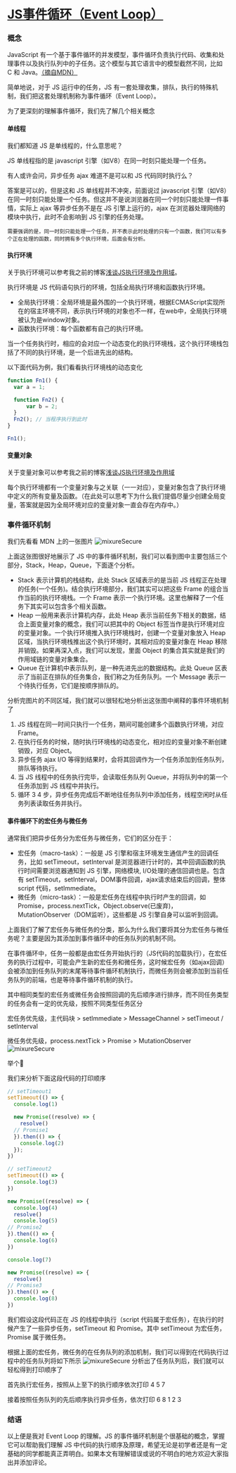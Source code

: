 # [JS事件循环（Event Loop）](https://www.cnblogs.com/formercoding/p/12906640.html)

### 概念

JavaScript 有一个基于事件循环的并发模型，事件循环负责执行代码、收集和处理事件以及执行队列中的子任务。这个模型与其它语言中的模型截然不同，比如 C 和 Java。[（摘自MDN）](https://developer.mozilla.org/zh-CN/docs/Web/JavaScript/EventLoop)

简单地说，对于 JS 运行中的任务，JS 有一套处理收集，排队，执行的特殊机制，我们把这套处理机制称为事件循环（Event Loop）。

为了更深刻的理解事件循环，我们先了解几个相关概念

#### 单线程

我们都知道 JS 是单线程的，什么意思呢？

JS 单线程指的是 javascript 引擎（如V8）在同一时刻只能处理一个任务。

有人或许会问，异步任务 ajax 难道不是可以和 JS 代码同时执行么？

答案是可以的，但是这和 JS 单线程并不冲突，前面说过 javascript 引擎（如V8）在同一时刻只能处理一个任务。但这并不是说浏览器在同一个时刻只能处理一件事情，实际上 ajax 等异步任务不是在 JS 引擎上运行的，ajax 在浏览器处理网络的模块中执行，此时不会影响到 JS 引擎的任务处理。

```
需要强调的是，同一时刻只能处理一个任务，并不表示此时处理的只有一个函数，我们可以有多个正在处理的函数，同时拥有多个执行环境，后面会有分析。
```

#### 执行环境

关于执行环境可以参考我之前的博客[浅谈JS执行环境及作用域](https://www.cnblogs.com/formercoding/p/5881304.html)。

执行环境是 JS 代码语句执行的环境，包括全局执行环境和函数执行环境。

- 全局执行环境：全局环境是最外围的一个执行环境，根据ECMAScript实现所在的宿主环境不同，表示执行环境的对象也不一样，在web中，全局执行环境被认为是window对象。
- 函数执行环境：每个函数都有自己的执行环境。

当一个任务执行时，相应的会对应一个动态变化的执行环境栈，这个执行环境栈包括了不同的执行环境，是一个后进先出的结构。

以下面代码为例，我们看看执行环境栈的动态变化

```js
function Fn1() {
  var a = 1;

  function Fn2() {
      var b = 2;
  }
  Fn2(); // 当程序执行到此时
}

Fn1();
```

#### 变量对象

关于变量对象可以参考我之前的博客[浅谈JS执行环境及作用域](https://www.cnblogs.com/formercoding/p/5881304.html)

每个执行环境都有一个变量对象与之关联（一一对应），变量对象包含了执行环境中定义的所有变量及函数。（在此处可以思考下为什么我们提倡尽量少创建全局变量，答案就是因为全局环境对应的变量对象一直会存在内存中。）

### 事件循环机制

我们先看看 MDN 上的一张图片
<img :src="$withBase('/images/Browser/jsEventLoop.assets/1027993-20200517201444501-1827901668.png')" alt="mixureSecure">

上面这张图很好地展示了 JS 中的事件循环机制，我们可以看到图中主要包括三个部分，Stack，Heap，Queue，下面逐个分析。

- Stack 表示计算机的栈结构，此处 Stack 区域表示的是当前 JS 线程正在处理的任务(一个任务)。结合执行环境部分，我们其实可以把这些 Frame 的组合当作当前的执行环境栈。一个 Frame 表示一个执行环境。这里也解释了一个任务下其实可以包含多个相关函数。
- Heap 一般用来表示计算机内存，此处 Heap 表示当前任务下相关的数据，结合上面变量对象的概念，我们可以把其中的 Object 标签当作是执行环境对应的变量对象。一个执行环境推入执行环境栈时，创建一个变量对象放入 Heap 区域，当执行环境栈推出这个执行环境时，其相对应的变量对象在 Heap 移除并销毁。如果再深入点，我们可以发现，里面 Object 的集合其实就是我们的作用域链的变量对象集合。
- Queue 在计算机中表示队列，是一种先进先出的数据结构。此处 Queue 区表示了当前正在排队的任务集合，我们称之为任务队列。一个 Message 表示一个待执行任务，它们是按顺序排队的。

分析完图片的不同区域，我们就可以很轻松地分析出这张图中阐释的事件环境机制了

1. JS 线程在同一时间只执行一个任务，期间可能创建多个函数执行环境，对应 Frame。
2. 在执行任务的时候，随时执行环境栈的动态变化，相对应的变量对象不断创建销毁，对应 Object。
3. 异步任务 ajax I/O 等得到结果时，会将其回调作为一个任务添加到任务队列，排队等待执行。
4. 当 JS 线程中的任务执行完毕，会读取任务队列 Queue，并将队列中的第一个任务添加到 JS 线程中并执行。
5. 循环 3 4 步，异步任务完成后不断地往任务队列中添加任务，线程空闲时从任务列表读取任务并执行。

#### 事件循环下的宏任务与微任务

通常我们把异步任务分为宏任务与微任务，它们的区分在于：

- 宏任务（macro-task）：一般是 JS 引擎和宿主环境发生通信产生的回调任务，比如 setTimeout，setInterval 是浏览器进行计时的，其中回调函数的执行时间需要浏览器通知到 JS 引擎，网络模块, I/O处理的通信回调也是。包含有 setTimeout，setInterval，DOM事件回调，ajax请求结束后的回调，整体 script 代码，setImmediate。
- 微任务（micro-task）：一般是宏任务在线程中执行时产生的回调，如 Promise，process.nextTick，Object.observe(已废弃)， MutationObserver（DOM监听），这些都是 JS 引擎自身可以监听到回调。

上面我们了解了宏任务与微任务的分类，那么为什么我们要将其分为宏任务与微任务呢？主要是因为其添加到事件循环中的任务队列的机制不同。

在事件循环中，任务一般都是由宏任务开始执行的（JS代码的加载执行），在宏任务的执行过程中，可能会产生新的宏任务和微任务，这时候宏任务（如ajax回调）会被添加到任务队列的末尾等待事件循环机制执行，而微任务则会被添加到当前任务队列的前端，也是等待事件循环机制的执行。

其中相同类型的宏任务或微任务会按照回调的先后顺序进行排序，而不同任务类型的任务会有一定的优先级，按照不同类型任务区分

宏任务优先级，主代码块 > setImmediate > MessageChannel > setTimeout / setInterval

微任务优先级，process.nextTick > Promise > MutationObserver
<img :src="$withBase('/images/Browser/jsEventLoop.assets/1027993-20200517201508564-925237420.png')" alt="mixureSecure">

举个🌰

我们来分析下面这段代码的打印顺序

```js
// setTimeout1
setTimeout(() => {
  console.log(1)

  new Promise((resolve) => {
    resolve()
  // Promise1
  }).then(() => {
    console.log(2)
  });
})

// setTimeout2
setTimeout(() => {
  console.log(3)
})

new Promise((resolve) => {
  console.log(4)
  resolve()
  console.log(5)
// Promise2
}).then(() => {
  console.log(6)
})

console.log(7)

new Promise((resolve) => {
  resolve()
// Promise3
}).then(() => {
  console.log(8)
})
```

我们假设这段代码正在 JS 的线程中执行（script 代码属于宏任务），在执行的时候产生了一些异步任务，setTimeout 和 Promise。其中 setTimeout 为宏任务，Promise 属于微任务。

根据上面的宏任务，微任务的在任务队列的添加机制，我们可以得到在代码执行过程中的任务队列将如下所示
<img :src="$withBase('/images/Browser/jsEventLoop.assets/1027993-20200517201526461-715634913.png')" alt="mixureSecure">
分析出了任务队列后，我们就可以轻松得到打印顺序了

首先执行宏任务，按照从上至下的执行顺序依次打印 4 5 7

接着按照任务队列的先后顺序执行异步任务，依次打印 6 8 1 2 3

### 结语

以上便是我对 Event Loop 的理解。JS 的事件循环机制是个很基础的概念，掌握它可以帮助我们理解 JS 中代码的执行顺序及原理，希望无论是初学者还是有一定基础的同学都能真正弄明白。如果本文有理解错误或说的不明白的地方欢迎大家指出并添加评论。